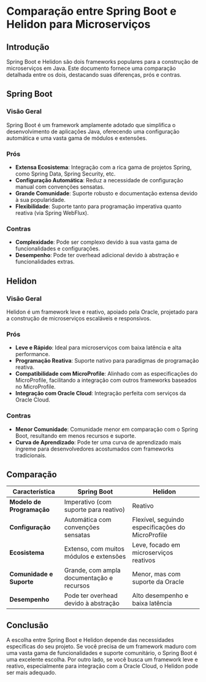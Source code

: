 # Comparação entre Spring Boot e Helidon para Microserviços

## Introdução

Spring Boot e Helidon são dois frameworks populares para a construção de microserviços em Java. Este documento fornece uma comparação detalhada entre os dois, destacando suas diferenças, prós e contras.

## Spring Boot

### Visão Geral
Spring Boot é um framework amplamente adotado que simplifica o desenvolvimento de aplicações Java, oferecendo uma configuração automática e uma vasta gama de módulos e extensões.

### Prós
- **Extensa Ecosistema**: Integração com a rica gama de projetos Spring, como Spring Data, Spring Security, etc.
- **Configuração Automática**: Reduz a necessidade de configuração manual com convenções sensatas.
- **Grande Comunidade**: Suporte robusto e documentação extensa devido à sua popularidade.
- **Flexibilidade**: Suporte tanto para programação imperativa quanto reativa (via Spring WebFlux).

### Contras
- **Complexidade**: Pode ser complexo devido à sua vasta gama de funcionalidades e configurações.
- **Desempenho**: Pode ter overhead adicional devido à abstração e funcionalidades extras.

## Helidon

### Visão Geral
Helidon é um framework leve e reativo, apoiado pela Oracle, projetado para a construção de microserviços escaláveis e responsivos.

### Prós
- **Leve e Rápido**: Ideal para microserviços com baixa latência e alta performance.
- **Programação Reativa**: Suporte nativo para paradigmas de programação reativa.
- **Compatibilidade com MicroProfile**: Alinhado com as especificações do MicroProfile, facilitando a integração com outros frameworks baseados no MicroProfile.
- **Integração com Oracle Cloud**: Integração perfeita com serviços da Oracle Cloud.

### Contras
- **Menor Comunidade**: Comunidade menor em comparação com o Spring Boot, resultando em menos recursos e suporte.
- **Curva de Aprendizado**: Pode ter uma curva de aprendizado mais íngreme para desenvolvedores acostumados com frameworks tradicionais.

## Comparação

| Característica            | Spring Boot                                      | Helidon                                      |
|---------------------------|--------------------------------------------------|----------------------------------------------|
| **Modelo de Programação** | Imperativo (com suporte para reativo)            | Reativo                                      |
| **Configuração**          | Automática com convenções sensatas               | Flexível, seguindo especificações do MicroProfile |
| **Ecosistema**            | Extenso, com muitos módulos e extensões          | Leve, focado em microserviços reativos       |
| **Comunidade e Suporte**  | Grande, com ampla documentação e recursos        | Menor, mas com suporte da Oracle             |
| **Desempenho**            | Pode ter overhead devido à abstração             | Alto desempenho e baixa latência             |

## Conclusão

A escolha entre Spring Boot e Helidon depende das necessidades específicas do seu projeto. Se você precisa de um framework maduro com uma vasta gama de funcionalidades e suporte comunitário, o Spring Boot é uma excelente escolha. Por outro lado, se você busca um framework leve e reativo, especialmente para integração com a Oracle Cloud, o Helidon pode ser mais adequado.

